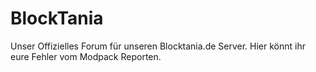 # BlockTania
Unser Offizielles Forum für unseren Blocktania.de Server.  Hier könnt ihr eure Fehler vom Modpack Reporten.
